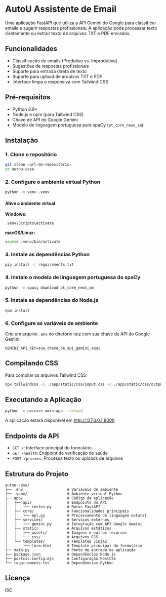 # AutoU Assistente de Email

Uma aplicação FastAPI que utiliza a API Gemini do Google para classificar emails e sugerir respostas profissionais. A aplicação pode processar texto diretamente ou extrair texto de arquivos TXT e PDF enviados.

## Funcionalidades

- Classificação de emails (Produtivo vs. Improdutivo)
- Sugestões de respostas profissionais
- Suporte para entrada direta de texto
- Suporte para upload de arquivos TXT e PDF
- Interface limpa e responsiva com Tailwind CSS

## Pré-requisitos

- Python 3.9+
- Node.js e npm (para Tailwind CSS)
- Chave de API do Google Gemini
- Modelo de linguagem portuguesa para spaCy (`pt_core_news_sm`)

## Instalação

### 1. Clone o repositório

```bash
git clone <url-do-repositório>
cd autou-case
```

### 2. Configure o ambiente virtual Python

```bash
python -m venv .venv
```

#### Ative o ambiente virtual

**Windows:**

```bash
.venv\Scripts\activate
```

**macOS/Linux:**

```bash
source .venv/bin/activate
```

### 3. Instale as dependências Python

```bash
pip install -r requirements.txt
```

### 4. Instale o modelo de linguagem portuguesa do spaCy

```bash
python -m spacy download pt_core_news_sm
```

### 5. Instale as dependências do Node.js

```bash
npm install
```

### 6. Configure as variáveis de ambiente

Crie um arquivo `.env` no diretório raiz com sua chave de API do Google Gemini:

```
GEMINI_API_KEY=sua_chave_de_api_gemini_aqui
```

## Compilando CSS

Para compilar os arquivos Tailwind CSS:

```bash
npx tailwindcss -i ./app/static/css/input.css -o ./app/static/css/output.css --watch
```

## Executando a Aplicação

```bash
python -m uvicorn main:app --reload
```

A aplicação estará disponível em http://127.0.0.1:8000

## Endpoints da API

- `GET /`: Interface principal do formulário
- `GET /health`: Endpoint de verificação de saúde
- `POST /process`: Processa texto ou uploads de arquivos

## Estrutura do Projeto

```
autou-case/
├── .env                    # Variáveis de ambiente
├── .venv/                  # Ambiente virtual Python
├── app/                    # Código da aplicação
│   ├── api/                # Endpoints da API
│   │   └── routes.py       # Rotas FastAPI
│   ├── core/               # Funcionalidades principais
│   │   └── npl.py          # Processamento de linguagem natural
│   ├── services/           # Serviços externos
│   │   └── gemini.py       # Integração com API Google Gemini
│   ├── static/             # Arquivos estáticos
│   │   ├── assets/         # Imagens e outros recursos
│   │   └── css/            # Arquivos CSS
│   └── templates/          # Templates Jinja2
│       └── form.html       # Template principal do formulário
├── main.py                 # Ponto de entrada da aplicação
├── package.json            # Dependências Node.js
├── postcss.config.mjs      # Configuração PostCSS
└── requirements.txt        # Dependências Python
```

## Licença

ISC
